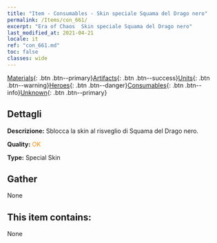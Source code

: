 ```yaml
---
title: "Item - Consumables - Skin speciale Squama del Drago nero"
permalink: /Items/con_661/
excerpt: "Era of Chaos  Skin speciale Squama del Drago nero"
last_modified_at: 2021-04-21
locale: it
ref: "con_661.md"
toc: false
classes: wide
---
```

 [Materials](/it/Items/){: .btn .btn--primary}[Artifacts](/it/Items/Artifacts/){: .btn .btn--success}[Units](/it/Items/Units/){: .btn .btn--warning}[Heroes](/it/Items/Heroes/){: .btn .btn--danger}[Consumables](/it/Items/Consumables/){: .btn .btn--info}[Unknown](/it/Items/Unknown/){: .btn .btn--primary}

## Dettagli
 **Descrizione:** Sblocca la skin al risveglio di Squama del Drago nero.

 **Quality:** <span style="color: #FF8C00">OK</span>

 **Type:** Special Skin

## Gather

  None

## This item contains:

  None

